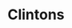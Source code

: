 ---
ee_id: '2206'
site: '1'
type: '2'
long_id: 2012-083 Clintons
url: 2012-083-clintons
title: Clintons
year: '2012'
medium: Pencil on paper
commission:
add_credit:
dims:
pitch: "​Pretty much what the title says :)"
ps:
live_url:
related:
youtube:
imgs: clinton-diptych-2012-083-full-1-database-AR.jpg
subheading:
year2: '2012'
download:
add_credits:
related_code:
layout: things-i-made
---